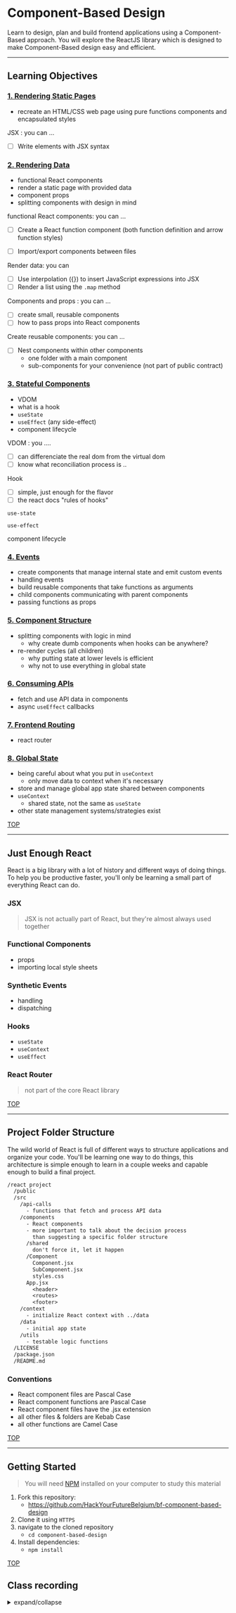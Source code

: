 # Component-Based Design

Learn to design, plan and build frontend applications using a Component-Based approach. You will explore the ReactJS library which is designed to make Component-Based design easy and efficient.

---

## Learning Objectives

### [1. Rendering Static Pages](./1-rendering-static-pages)

- recreate an HTML/CSS web page using pure functions components and encapsulated styles

JSX : you can ...

- [ ] Write elements with JSX syntax

### [2. Rendering Data](./2-rendering-data)

- functional React components
- render a static page with provided data
- component props
- splitting components with design in mind

functional React components: you can ...

- [ ] Create a React function component (both function definition and arrow function styles)

- [ ] Import/export components between files

Render data: you can

- [ ] Use interpolation ({}) to insert JavaScript expressions into JSX
- [ ] Render a list using the `.map` method

Components and props : you can ...

- [ ] create small, reusable components
- [ ] how to pass props into React components

Create reusable components: you can ...

- [ ] Nest components within other components
  - one folder with a main component
  - sub-components for your convenience (not part of public contract)

### [3. Stateful Components](./3-stateful-components)

- VDOM
- what is a hook
- `useState`
- `useEffect` (any side-effect)
- component lifecycle

VDOM : you ....

- [ ] can differenciate the real dom from the virtual dom
- [ ] know what reconciliation process is ..

Hook

- [ ] simple, just enough for the flavor
- [ ] the react docs "rules of hooks"

`use-state`

`use-effect`

component lifecycle

### [4. Events](./4-events)

- create components that manage internal state and emit custom events
- handling events
- build reusable components that take functions as arguments
- child components communicating with parent components
- passing functions as props

### [5. Component Structure](./5-component-structure)

- splitting components with logic in mind
  - why create dumb components when hooks can be anywhere?
- re-render cycles (all children)
  - why putting state at lower levels is efficient
  - why not to use everything in global state

### [6. Consuming APIs](./6-consuming-apis)

- fetch and use API data in components
- async `useEffect` callbacks

### [7. Frontend Routing](./7-frontend-routing)

- react router

### [8. Global State](./8-global-state)

- being careful about what you put in `useContext`
  - only move data to context when it's necessary
- store and manage global app state shared between components
- `useContext`
  - shared state, not the same as `useState`
- other state management systems/strategies exist

[TOP](#component-based-design)

---

## Just Enough React

React is a big library with a lot of history and different ways of doing things. To help you be productive faster, you'll only be learning a small part of everything React can do.

### JSX

> JSX is not actually part of React, but they're almost always used together

### Functional Components

- props
- importing local style sheets

### Synthetic Events

- handling
- dispatching

### Hooks

- `useState`
- `useContext`
- `useEffect`

### React Router

> not part of the core React library

[TOP](#component-based-design)

---

## Project Folder Structure

The wild world of React is full of different ways to structure applications and organize your code. You'll be learning one way to do things, this architecture is simple enough to learn in a couple weeks and capable enough to build a final project.

```txt
/react project
  /public
  /src
    /api-calls
      - functions that fetch and process API data
    /components
      - React components
      - more important to talk about the decision process
        than suggesting a specific folder structure
      /shared
        don't force it, let it happen
      /Component
        Component.jsx
        SubComponent.jsx
        styles.css
      App.jsx
        <header>
        <routes>
        <footer>
    /context
      - initialize React context with ../data
    /data
      - initial app state
    /utils
      - testable logic functions
  /LICENSE
  /package.json
  /README.md
```

### Conventions

- React component files are Pascal Case
- React component functions are Pascal Case
- React component files have the .jsx extension
- all other files & folders are Kebab Case
- all other functions are Camel Case

[TOP](#component-based-design)

---

## Getting Started

> You will need
> [NPM](https://docs.npmjs.com/downloading-and-installing-node-js-and-npm)
> installed on your computer to study this material

1. Fork this repository:
   - https://github.com/HackYourFutureBelgium/bf-component-based-design
2. Clone it using `HTTPS`
3. navigate to the cloned repository
   - `cd component-based-design`
4. Install dependencies:
   - `npm install`

[TOP](#component-based-design)

## Class recording

<details>
<summary>expand/collapse</summary>
<br>

### Week1

- [Day 0](https://youtu.be/HbnlbI6NXBM)
- [Day 1](https://youtu.be/-Ve6Y-QKAO8)
- [Day 2](https://youtu.be/yL-iUmyfyOc)
- [Day 3](https://youtu.be/IJGEhiCfXeI)
- [Day 4](https://youtu.be/YAbJ_jbUwhk)
- [Day 5](https://youtu.be/TlMKexxgIZs)

### Week2

### Week3

</details>
